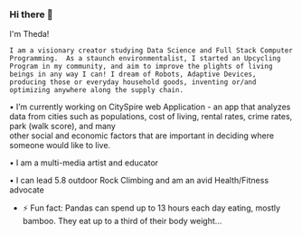 ### Hi there 👋
I'm Theda! 

    I am a visionary creator studying Data Science and Full Stack Computer Programming.  As a staunch environmentalist, I started an Upcycling Program in my community, and aim to improve the plights of living beings in any way I can! I dream of Robots, Adaptive Devices, producing those or everyday household goods, inventing or/and optimizing anywhere along the supply chain.
 
 • I’m currently working on CitySpire web Application - 
   an app that analyzes data from cities such as populations, cost of living, rental rates, crime rates, park (walk score), and many  
   other social and economic factors that are important in deciding where someone would like to live.
   
 • I am a multi-media artist and educator 

 • I can lead 5.8 outdoor Rock Climbing and am an avid Health/Fitness advocate   
 
<!--
**LambdaTheda/LambdaTheda** is a ✨ _special_ ✨ repository because its `README.md` (this file) appears on your GitHub profile.

Here are some ideas to get you started:

- 🔭 I’m currently working on CitySpire web Application
- 🌱 I’m currently learning Data Science
- 👯 I’m looking to collaborate on software and hardware projects
- 🤔 I’m looking for help with my projects
- 💬 Ask me about anything you wish
- 
- 📫 How to reach me: thedatech1@gmail.com
- 😄 Pronouns: she, we, I
-->
- ⚡ Fun fact: 
 Pandas can spend up to 13 hours each day eating, mostly bamboo.  They eat up to a third of their body weight...
